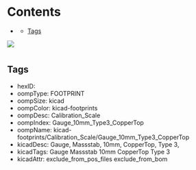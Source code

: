 



Contents
========

* [](#)
	* [Tags](#tags)
  
![][im]
# 

## Tags

- hexID: 
- oompType: FOOTPRINT
- oompSize: kicad
- oompColor: kicad-footprints
- oompDesc: Calibration_Scale
- oompIndex: Gauge_10mm_Type3_CopperTop
- oompName: kicad-footprints/Calibration_Scale/Gauge_10mm_Type3_CopperTop
- kicadDesc: Gauge, Massstab, 10mm, CopperTop, Type 3,
- kicadTags: Gauge Massstab 10mm CopperTop Type 3
- kicadAttr: exclude_from_pos_files exclude_from_bom



[im]: image.png
